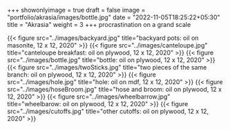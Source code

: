 +++
showonlyimage = true
draft = false
image = "portfolio/akrasia/images/bottle.jpg"
date = "2022-11-05T18:25:22+05:30"
title = "Akrasia"
weight = 3
+++
procrastination on a grand scale
<!--more-->


{{< figure src="../images/backyard.jpg" title="backyard pots: oil on masonite, 12 x 12, 2020" >}}
{{< figure src="../images/canteloupe.jpg" title="canteloupe breakfast: oil on plywood, 12 x 12, 2020" >}}
{{< figure src="../images/bottle.jpg" title="bottle: oil on plywood, 12 x 12, 2020" >}}
{{< figure src="../images/twoSticks.jpg" title="two pieces of the same branch: oil on plywood, 12 x 12, 2020" >}}
{{< figure src="../images/hole.jpg" title="hole: oil on mdf, 12 x 12, 2020" >}}
{{< figure src="../images/hoseBroom.jpg" title="hose and broom: oil on plywood, 12 x 12, 2020" >}}
{{< figure src="../images/wheelbarrow.jpg" title="wheelbarow: oil on plywood, 12 x 12, 2020" >}}
{{< figure src="../images/cutoffs.jpg" title="other cutoffs: oil on plywood, 12 x 12, 2020" >}}
